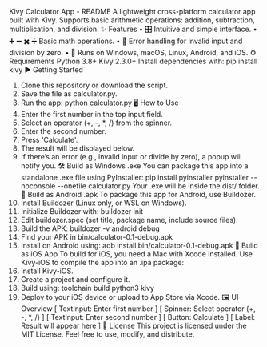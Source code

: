 Kivy Calculator App - README
A lightweight cross-platform calculator app built with Kivy. Supports basic arithmetic operations: addition, subtraction, multiplication, and division.
✨ Features
•	🎛️ Intuitive and simple interface.
•	➕ ➖ ✖️ ➗ Basic math operations.
•	🚫 Error handling for invalid input and division by zero.
•	📱 Runs on Windows, macOS, Linux, Android, and iOS.
⚙️ Requirements
Python 3.8+
Kivy 2.3.0+
Install dependencies with:
pip install kivy
▶️ Getting Started
1. Clone this repository or download the script.
2. Save the file as calculator.py.
3. Run the app:
python calculator.py
🖥️ How to Use
1.	Enter the first number in the top input field.
2.	Select an operator (+, -, *, /) from the spinner.
3.	Enter the second number.
4.	Press 'Calculate'.
5.	The result will be displayed below.
6.	If there’s an error (e.g., invalid input or divide by zero), a popup will notify you.
🛠️ Build as Windows .exe
You can package this app into a standalone .exe file using PyInstaller:
pip install pyinstaller
pyinstaller --noconsole --onefile calculator.py
Your .exe will be inside the dist/ folder.
📱 Build as Android .apk
To package this app for Android, use Buildozer.
7.	Install Buildozer (Linux only, or WSL on Windows).
8.	Initialize Buildozer with: buildozer init
9.	Edit buildozer.spec (set title, package name, include source files).
10.	Build the APK: buildozer -v android debug
11.	Find your APK in bin/calculator-0.1-debug.apk
12.	Install on Android using: adb install bin/calculator-0.1-debug.apk
🍏 Build as iOS App
To build for iOS, you need a Mac with Xcode installed. Use Kivy-iOS to compile the app into an .ipa package:
1. Install Kivy-iOS.
2. Create a project and configure it.
3. Build using: toolchain build python3 kivy
4. Deploy to your iOS device or upload to App Store via Xcode.
🖼️ UI Overview
[ TextInput: Enter first number ]
[ Spinner: Select operator (+, -, *, /) ]
[ TextInput: Enter second number ]
[ Button: Calculate ]
[ Label: Result will appear here ]
📜 License
This project is licensed under the MIT License. Feel free to use, modify, and distribute.
